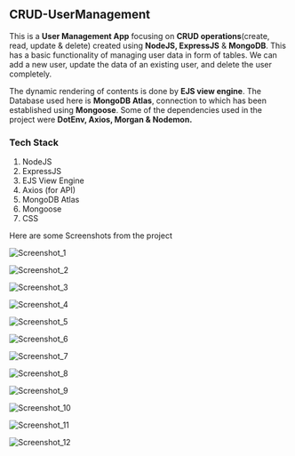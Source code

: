 ## CRUD-UserManagement

This is a **User Management App** focusing on **CRUD operations**(create, read, update & delete) created using **NodeJS, ExpressJS** & **MongoDB**. This has a basic functionality of managing user data in form of tables.
We can add a new user, update the data of an existing user, and delete the user completely.

The dynamic rendering of contents is done by **EJS view engine**. The Database used here is **MongoDB Atlas**, connection to which has been established using **Mongoose**. Some of the dependencies used in the project were **DotEnv, Axios, Morgan & Nodemon.**

### Tech Stack

1. NodeJS
2. ExpressJS
3. EJS View Engine
4. Axios (for API)
5. MongoDB Atlas
6. Mongoose
7. CSS

Here are some Screenshots from the project

![Screenshot_1](Screenshots/Screenshot_1.png)

![Screenshot_2](Screenshots/Screenshot_2.png)

![Screenshot_3](Screenshots/Screenshot_3.png)

![Screenshot_4](Screenshots/Screenshot_4.png)

![Screenshot_5](Screenshots/Screenshot_5.png)

![Screenshot_6](Screenshots/Screenshot_6.png)

![Screenshot_7](Screenshots/Screenshot_7.png)

![Screenshot_8](Screenshots/Screenshot_8.png)

![Screenshot_9](Screenshots/Screenshot_9.png)

![Screenshot_10](Screenshots/Screenshot_10.png)

![Screenshot_11](Screenshots/Screenshot_11.png)

![Screenshot_12](Screenshots/Screenshot_12.png)
